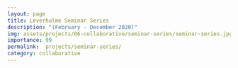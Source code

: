 ```yaml
---
layout: page
title: Leverhulme Seminar Series
description: "(February - December 2020)"
img: assets/projects/06-collaborative/seminar-series/seminar-series.jpg
importance: 99
permalink:  projects/seminar-series/
category: collaborative
---
```

